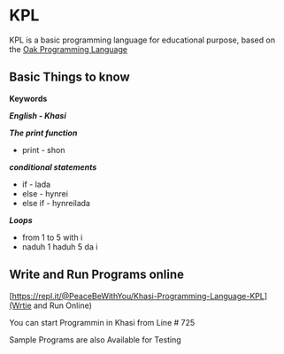 # KPL
KPL is a basic programming language for educational purpose, based on the [Oak Programming Language](https://github.com/clementmihailescu/Oak-Programming-Language)

## Basic Things to know
**Keywords**

_**English - Khasi**_

_**The print function**_

* print - shon

_**conditional statements**_

* if - lada
* else - hynrei
* else if - hynreilada

_**Loops**_

* from 1 to 5 with i
* naduh 1 haduh 5 da i

## Write and Run Programs online

[https://repl.it/@PeaceBeWithYou/Khasi-Programming-Language-KPL](Wrtie and Run Online) 

You can start Programmin in Khasi from Line # 725

Sample Programs are also Available for Testing
